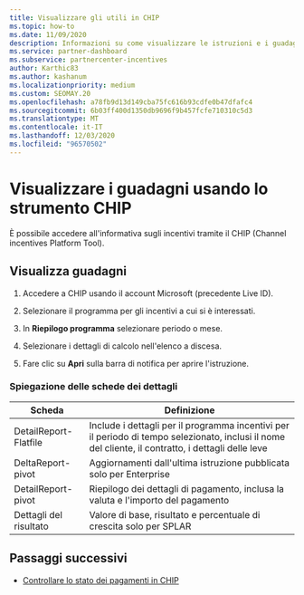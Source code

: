 ```yaml
---
title: Visualizzare gli utili in CHIP
ms.topic: how-to
ms.date: 11/09/2020
description: Informazioni su come visualizzare le istruzioni e i guadagni degli incentivi nello strumento Channel incentives Platform (CHIP).
ms.service: partner-dashboard
ms.subservice: partnercenter-incentives
author: Karthic83
ms.author: kashanum
ms.localizationpriority: medium
ms.custom: SEOMAY.20
ms.openlocfilehash: a78fb9d13d149cba75fc616b93cdfe0b47dfafc4
ms.sourcegitcommit: 6b03ff400d1350db9696f9b457fcfe710310c5d3
ms.translationtype: MT
ms.contentlocale: it-IT
ms.lasthandoff: 12/03/2020
ms.locfileid: "96570502"
---
```

# <a name="view-earnings-using-the-chip-tool"></a>Visualizzare i guadagni usando lo strumento CHIP

È possibile accedere all'informativa sugli incentivi tramite il CHIP (Channel incentives Platform Tool).

## <a name="view-earnings"></a>Visualizza guadagni

1. Accedere a CHIP usando il account Microsoft (precedente Live ID).

2. Selezionare il programma per gli incentivi a cui si è interessati.

3. In **Riepilogo programma** selezionare periodo o mese. 
1. Selezionare i dettagli di calcolo nell'elenco a discesa.
1.  Fare clic su **Apri** sulla barra di notifica per aprire l'istruzione.

### <a name="explanation-of-details-tabs"></a>Spiegazione delle schede dei dettagli

|**Scheda**|**Definizione**|
|-------------|--------------------------|
|DetailReport-Flatfile|Include i dettagli per il programma incentivi per il periodo di tempo selezionato, inclusi il nome del cliente, il contratto, i dettagli delle leve|
|DeltaReport-pivot|Aggiornamenti dall'ultima istruzione pubblicata solo per Enterprise|
|DetailReport-pivot|Riepilogo dei dettagli di pagamento, inclusa la valuta e l'importo del pagamento|
|Dettagli del risultato|Valore di base, risultato e percentuale di crescita solo per SPLAR|

## <a name="next-steps"></a>Passaggi successivi

- [Controllare lo stato dei pagamenti in CHIP](chip-payment-status.md)